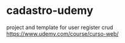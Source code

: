 # cadastro-udemy

project and template for user register crud
https://www.udemy.com/course/curso-web/
